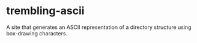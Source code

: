 # trembling-ascii

A site that generates an ASCII representation of a directory structure using box-drawing characters.
